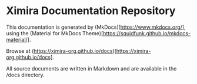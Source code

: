 # Ximira Documentation Repository

This documentation is generated by (MkDocs)[https://www.mkdocs.org/], using the 
(Material for MkDocs Theme)[https://squidfunk.github.io/mkdocs-material/].

Browse at (https://ximira-org.github.io/docs)[https://ximira-org.github.io/docs].

All source documents are written in Markdown and are available in the /docs directory.